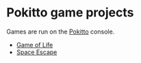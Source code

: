 # Pokitto game projects
Games are run on the [Pokitto](https://pokitto.com) console.
* [Game of Life](https://github.com/akberg/pokitto-projects/tree/master/GameOfLife/README.md)
* [Space Escape](https://github.com/akberg/pokitto-projects/tree/master/SpaceEscape/README.md)
